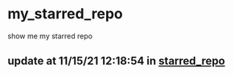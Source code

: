 # my_starred_repo
show me my starred repo

update at 11/15/21 12:18:54 in [starred_repo](./index.html)
---

